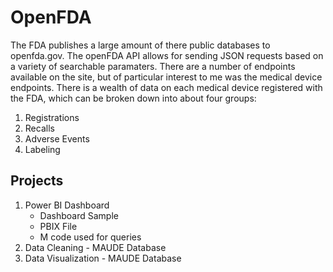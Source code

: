 # OpenFDA

The FDA publishes a large amount of there public databases to openfda.gov.   The openFDA API allows for sending JSON requests based on a variety of searchable paramaters.  There are a number of endpoints available on the site, but of particular interest to me was the medical device endpoints.  There is a wealth of data on each medical device registered with the FDA, which can be broken down into about four groups:

1. Registrations
2. Recalls
3. Adverse Events
4. Labeling

## Projects

1. Power BI Dashboard
	- Dashboard Sample
	- PBIX File
	- M code used for queries
2. Data Cleaning - MAUDE Database
3. Data Visualization - MAUDE Database

	

